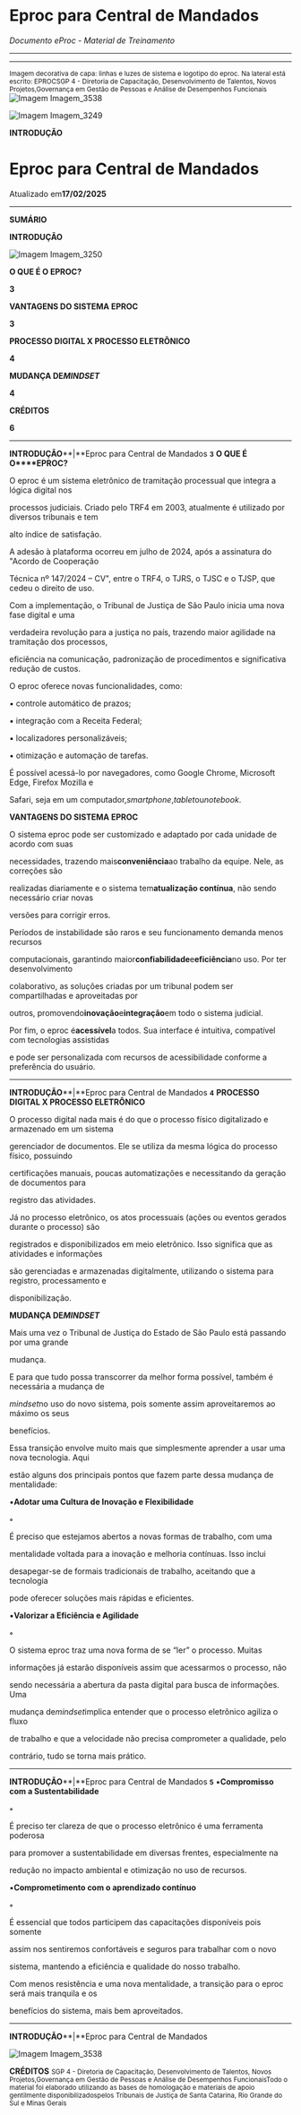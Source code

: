 # Eproc para Central de Mandados

*Documento eProc - Material de Treinamento*

---

---

<small>Imagem decorativa de capa: linhas e luzes de sistema e logotipo do eproc. Na lateral está escrit</small><small>o: EPROC</small><small>SGP 4 - Diretoria de Capacitação, Desenvolvimento de Talentos, Novos Projetos,</small><small>Governança em Gestão de Pessoas e Análise de Desempenhos Funcionais</small>
![Imagem Imagem_3538](imgs/Imagem_3538.png)

![Imagem Imagem_3249](imgs/Imagem_3249.jpeg)

**INTRODUÇÃO**

# Eproc para Central de Mandados

Atualizado em**17/02/2025**


---

**SUMÁRIO**

**INTRODUÇÃO**

![Imagem Imagem_3250](imgs/Imagem_3250.png)

**O QUE É O EPROC?**

**3**

**VANTAGENS DO SISTEMA EPROC**

**3**

**PROCESSO DIGITAL X PROCESSO ELETRÔNICO**

**4**

**MUDANÇA DE*****MINDSET***

**4**

**CRÉDITOS**

**6**


---

**INTRODUÇÃO****|**Eproc para Central de Mandados
<small>**3**</small>
**O QUE É O****EPROC?**

O eproc é um sistema eletrônico de tramitação processual que integra a lógica digital nos

processos judiciais. Criado pelo TRF4 em 2003, atualmente é utilizado por diversos tribunais e tem

alto índice de satisfação.

A adesão à plataforma ocorreu em julho de 2024, após a assinatura do "Acordo de Cooperação

Técnica nº 147/2024 – CV", entre o TRF4, o TJRS, o TJSC e o TJSP, que cedeu o direito de uso.

Com a implementação, o Tribunal de Justiça de São Paulo inicia uma nova fase digital e uma

verdadeira revolução para a justiça no país, trazendo maior agilidade na tramitação dos processos,

eficiência na comunicação, padronização de procedimentos e significativa redução de custos.

O eproc oferece novas funcionalidades, como:

▪ controle automático de prazos;

▪ integração com a Receita Federal;

▪ localizadores personalizáveis;

▪ otimização e automação de tarefas.

É possível acessá-lo por navegadores, como Google Chrome, Microsoft Edge, Firefox Mozilla e

Safari, seja em um computador,*smartphone*,*tablet*ou*notebook*.

**VANTAGENS DO SISTEMA EPROC**

O sistema eproc pode ser customizado e adaptado por cada unidade de acordo com suas

necessidades, trazendo mais**conveniência**ao trabalho da equipe. Nele, as correções são

realizadas diariamente e o sistema tem**atualização contínua**, não sendo necessário criar novas

versões para corrigir erros.

Períodos de instabilidade são raros e seu funcionamento demanda menos recursos

computacionais, garantindo maior**confiabilidade**e**eficiência**no uso. Por ter desenvolvimento

colaborativo, as soluções criadas por um tribunal podem ser compartilhadas e aproveitadas por

outros, promovendo**inovação**e**integração**em todo o sistema judicial.

Por fim, o eproc é**acessível**a todos. Sua interface é intuitiva, compatível com tecnologias assistidas

e pode ser personalizada com recursos de acessibilidade conforme a preferência do usuário.


---

**INTRODUÇÃO****|**Eproc para Central de Mandados
<small>**4**</small>
**PROCESSO DIGITAL X PROCESSO ELETRÔNICO**

O processo digital nada mais é do que o processo físico digitalizado e armazenado em um sistema

gerenciador de documentos. Ele se utiliza da mesma lógica do processo físico, possuindo

certificações manuais, poucas automatizações e necessitando da geração de documentos para

registro das atividades.

Já no processo eletrônico, os atos processuais (ações ou eventos gerados durante o processo) são

registrados e disponibilizados em meio eletrônico. Isso significa que as atividades e informações

são gerenciadas e armazenadas digitalmente, utilizando o sistema para registro, processamento e

disponibilização.

**MUDANÇA DE*****MINDSET***

Mais uma vez o Tribunal de Justiça do Estado de São Paulo está passando por uma grande

mudança.

E para que tudo possa transcorrer da melhor forma possível, também é necessária a mudança de

*mindset*no uso do novo sistema, pois somente assim aproveitaremos ao máximo os seus

benefícios.

Essa transição envolve muito mais que simplesmente aprender a usar uma nova tecnologia. Aqui

estão alguns dos principais pontos que fazem parte dessa mudança de mentalidade:

▪**Adotar uma Cultura de Inovação e Flexibilidade**

**◦**

É preciso que estejamos abertos a novas formas de trabalho, com uma

mentalidade voltada para a inovação e melhoria contínuas. Isso inclui

desapegar-se de formais tradicionais de trabalho, aceitando que a tecnologia

pode oferecer soluções mais rápidas e eficientes.

▪**Valorizar a Eficiência e Agilidade**

**◦**

O sistema eproc traz uma nova forma de se “ler” o processo. Muitas

informações já estarão disponíveis assim que acessarmos o processo, não

sendo necessária a abertura da pasta digital para busca de informações. Uma

mudança de*mindset*implica entender que o processo eletrônico agiliza o fluxo

de trabalho e que a velocidade não precisa comprometer a qualidade, pelo

contrário, tudo se torna mais prático.


---

**INTRODUÇÃO****|**Eproc para Central de Mandados
<small>**5**</small>
▪**Compromisso com a Sustentabilidade**

**◦**

É preciso ter clareza de que o processo eletrônico é uma ferramenta poderosa

para promover a sustentabilidade em diversas frentes, especialmente na

redução no impacto ambiental e otimização no uso de recursos.

▪**Comprometimento com o aprendizado contínuo**

**◦**

É essencial que todos participem das capacitações disponíveis pois somente

assim nos sentiremos confortáveis e seguros para trabalhar com o novo

sistema, mantendo a eficiência e qualidade do nosso trabalho.

Com menos resistência e uma nova mentalidade, a transição para o eproc será mais tranquila e os

benefícios do sistema, mais bem aproveitados.


---

**INTRODUÇÃO****|**Eproc para Central de Mandados

![Imagem Imagem_3538](imgs/Imagem_3538.png)

**CRÉDITOS**
<small>SGP 4 - Diretoria de Capacitação, Desenvolvimento de Talentos, Novos Projetos,</small><small>Governança em Gestão de Pessoas e Análise de Desempenhos Funcionais</small><small>Todo o material foi elaborado utilizando as bases de homologação e materiais de apoio gentilmente disponibilizados</small><small>pelos Tribunais de Justiça de Santa Catarina, Rio Grande do Sul e Minas Gerais</small>
